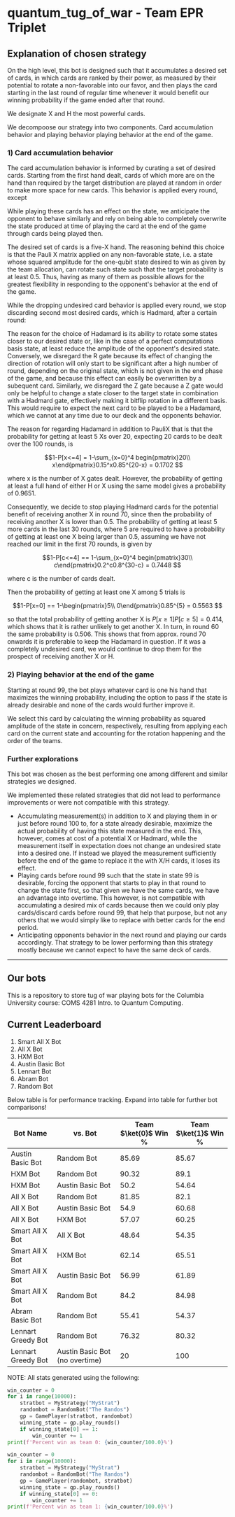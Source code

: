 # quantum_tug_of_war - Team EPR Triplet

## Explanation of chosen strategy

On the high level, this bot is designed such that it accumulates a desired set of cards, in which cards are ranked by their power, as measured by their potential to rotate a non-favorable into our favor, and then plays the card starting in the last round of regular time whenever it would benefit our winning probability if the game ended after that round.

We designate X and H the most powerful cards.

We decompoose our strategy into two components. Card accumulation behavior and playing behavior playing behavior at the end of the game.

### 1) Card accumulation behavior
The card accumulation behavior is informed by curating a set of desired cards. Starting from the first hand dealt, cards of which more are on the hand than required by the target distribution are played at random in order to make more space for new cards. This behavior is applied every round, except

While playing these cards has an effect on the state, we anticipate the opponent to behave similarly and rely on being able to completely overwrite the state produced at time of playing the card at the end of the game through cards being played then.

The desired set of cards is a five-X hand. The reasoning behind this choice is that the Pauli X matrix applied on any non-favorable state, i.e. a state whose squared amplitude for the one-qubit state desired to win as given by the team allocation, can rotate such state such that the target probability is at least 0.5. Thus, having as many of them as possible allows for the greatest flexibility in responding to the opponent's behavior at the end of the game.

While the dropping undesired card behavior is applied every round, we stop discarding second most desired cards, which is Hadmard, after a certain round:

The reason for the choice of Hadamard is its ability to rotate some states closer to our desired state or, like in the case of a perfect computationa basis state, at least reduce the amplitude of the opponent's desired state. 
Conversely, we disregard the R gate because its effect of changing the direction of rotation will only start to be significant after a high number of round, depending on the original state, which is not given in the end phase of the game, and because this effect can easily be overwritten by a subequent card.
Similarly, we disregard the Z gate because a Z gate would only be helpful to change a state closer to the target state in combination with a Hadmard gate, effectively making it bitflip rotation in a different basis. This would require to expect the next card to be played to be a Hadamard, which we cannot at any time due to our deck and the opponents behavior.

The reason for regarding Hadamard in addition to PauliX that is that the probability for getting at least 5 Xs over 20, expecting 20 cards to be dealt over the 100 rounds, is

```math
1-P[x<=4] = 1-\sum_{x=0}^4 begin{pmatrix}20\\ x\end{pmatrix}0.15^x0.85^{20-x} = 0.1702 
```

where x is the number of X gates dealt. 
However, the probability of getting at least a full hand of either H or X using the same model gives a probability of 0.9651.

Consequently, we decide to stop playing Hadmard cards for the potential benefit of receiving another X in round 70, since then the probability of receiving another X is lower than 0.5.
The probability of getting at least 5 more cards in the last 30 rounds, where 5 are required to have a probability of getting at least one X being larger than 0.5, assuming we have not reached our limit in the first 70 rounds, is given by 

```math  
1-P[c<=4] == 1-\sum_{x=0}^4 begin{pmatrix}30\\ c\end{pmatrix}0.2^c0.8^{30-c} = 0.7448 
```

where c is the number of cards dealt.

Then the probability of getting at least one X among 5 trials is 

```math 
1-P[x=0] == 1-\begin{pmatrix}5\\ 0\end{pmatrix}0.85^{5} = 0.5563 
```

so that the total probability of getting another X is $P[x\geq 1]P[c\geq 5]=0.414$, which shows that it is rather unlikely to get another X. In turn, in round 60 the same probability is $0.506$. This shows that from approx. round 70 onwards it is preferable to keep the Hadamard in question. If it was a completely undesired card, we would continue to drop them for the prospect of receiving another X or H.


### 2) Playing behavior at the end of the game

Starting at round 99, the bot plays whatever card is one his hand that maximizes the winning probability, including the option to pass if the state is already desirable and none of the cards would further improve it.

We select this card by calculating the winning probability as squared amplitude of the state in concern, respectively, resulting from applying each card on the current state and accounting for the rotation happening and the order of the teams.


### Further explorations

This bot was chosen as the best performing one among different and similar strategies we designed.

We implemented these related strategies that did not lead to performance improvements or were not compatible with this strategy.
* Accumulating measurement(s) in addition to X and playing them in or just before round 100 to, for a state already desirable, maximize the actual probability of having this state measured in the end. This, however, comes at cost of a potential X or Hadmard, while the measurement itself in expectation does not change an undesired state into a desired one. If instead we played the measurement sufficiently before the end of the game to replace it the with X/H cards, it loses its effect.
* Playing cards before round 99 such that the state in state 99 is desirable, forcing the opponent that starts to play in that round to change the state first, so that given we have the same cards, we have an advantage into overtime. This however, is not compatible with accumulating a desired mix of cards because then we could only play cards/discard cards before round 99, that help that purpose, but not any others that we would simply like to replace with better cards for the end period.
* Anticipating opponents behavior in the next round and playing our cards accordingly. That strategy to be lower performing than this strategy mostly because we cannot expect to have the same deck of cards.


---------

## Our bots


This is a repository to store tug of war playing bots for the Columbia University course: COMS 4281 Intro. to Quantum Computing.
## Current Leaderboard
1. Smart All X Bot
2. All X Bot
3. HXM Bot
4. Austin Basic Bot
5. Lennart Bot
6. Abram Bot
7. Random Bot

Below table is for performance tracking.
Expand into table for further bot comparisons!

| Bot Name | vs. Bot | Team $\ket{0}$ Win % | Team $\ket{1}$ Win % |
| --- | --- | --- | --- |
| Austin Basic Bot | Random Bot | 85.69 | 85.67 |
| HXM Bot | Random Bot | 90.32 | 89.1 |
| HXM Bot | Austin Basic Bot | 50.2 | 54.64 |
| All X Bot | Random Bot | 81.85 | 82.1 |
|  All X Bot | Austin Basic Bot | 54.9 | 60.68 |
|  All X Bot |  HXM Bot | 57.07 | 60.25 |
|  Smart All X Bot |  All X Bot | 48.64 | 54.35 |
|  Smart All X Bot |  HXM Bot | 62.14 | 65.51 |
|  Smart All X Bot | Austin Basic Bot | 56.99 | 61.89 |
|  Smart All X Bot | Random Bot | 84.2 | 84.98 |
| Abram Basic Bot | Random Bot | 55.41 | 54.37 |
| Lennart Greedy Bot | Random Bot | 76.32 | 80.32
| Lennart Greedy Bot | Austin Basic Bot (no overtime) | 20 | 100 

NOTE: All stats generated using the following:
```python
win_counter = 0
for i in range(10000):
    stratbot = MyStrategy("MyStrat")
    randombot = RandomBot("The Randos")
    gp = GamePlayer(stratbot, randombot)
    winning_state = gp.play_rounds()
    if winning_state[0] == 1:
        win_counter += 1
print(f'Percent win as team 0: {win_counter/100.0}%')

win_counter = 0
for i in range(10000):
    stratbot = MyStrategy("MyStrat")
    randombot = RandomBot("The Randos")
    gp = GamePlayer(randombot, stratbot)
    winning_state = gp.play_rounds()
    if winning_state[0] == 0:
        win_counter += 1
print(f'Percent win as team 1: {win_counter/100.0}%')
```
